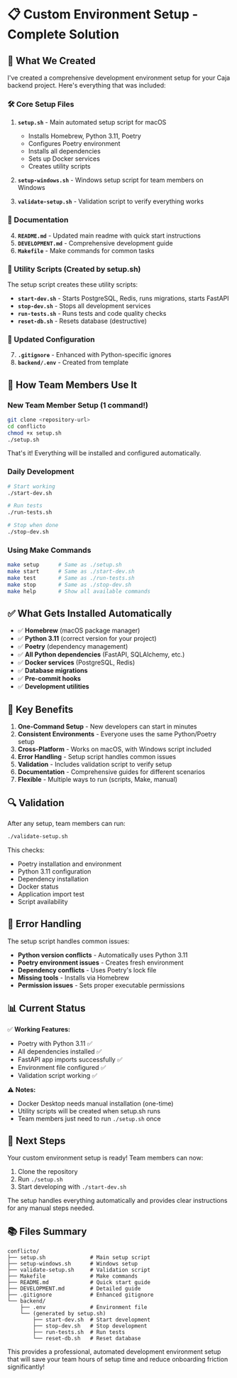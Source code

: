 # 📋 Custom Environment Setup - Complete Solution

## 🎯 What We Created

I've created a comprehensive development environment setup for your Caja backend project. Here's everything that was included:

### 🛠️ Core Setup Files

1. **`setup.sh`** - Main automated setup script for macOS
   - Installs Homebrew, Python 3.11, Poetry
   - Configures Poetry environment
   - Installs all dependencies
   - Sets up Docker services
   - Creates utility scripts

2. **`setup-windows.sh`** - Windows setup script for team members on Windows

3. **`validate-setup.sh`** - Validation script to verify everything works

### 📁 Documentation

4. **`README.md`** - Updated main readme with quick start instructions
5. **`DEVELOPMENT.md`** - Comprehensive development guide
6. **`Makefile`** - Make commands for common tasks

### 🔧 Utility Scripts (Created by setup.sh)

The setup script creates these utility scripts:

- **`start-dev.sh`** - Starts PostgreSQL, Redis, runs migrations, starts FastAPI
- **`stop-dev.sh`** - Stops all development services
- **`run-tests.sh`** - Runs tests and code quality checks
- **`reset-db.sh`** - Resets database (destructive)

### 📝 Updated Configuration

7. **`.gitignore`** - Enhanced with Python-specific ignores
8. **`backend/.env`** - Created from template

## 🚀 How Team Members Use It

### New Team Member Setup (1 command!)

```bash
git clone <repository-url>
cd conflicto
chmod +x setup.sh
./setup.sh
```

That's it! Everything will be installed and configured automatically.

### Daily Development

```bash
# Start working
./start-dev.sh

# Run tests
./run-tests.sh

# Stop when done
./stop-dev.sh
```

### Using Make Commands

```bash
make setup      # Same as ./setup.sh
make start      # Same as ./start-dev.sh  
make test       # Same as ./run-tests.sh
make stop       # Same as ./stop-dev.sh
make help       # Show all available commands
```

## ✅ What Gets Installed Automatically

- ✅ **Homebrew** (macOS package manager)
- ✅ **Python 3.11** (correct version for your project)
- ✅ **Poetry** (dependency management)
- ✅ **All Python dependencies** (FastAPI, SQLAlchemy, etc.)
- ✅ **Docker services** (PostgreSQL, Redis)
- ✅ **Database migrations**
- ✅ **Pre-commit hooks**
- ✅ **Development utilities**

## 🎯 Key Benefits

1. **One-Command Setup** - New developers can start in minutes
2. **Consistent Environments** - Everyone uses the same Python/Poetry setup
3. **Cross-Platform** - Works on macOS, with Windows script included
4. **Error Handling** - Setup script handles common issues
5. **Validation** - Includes validation script to verify setup
6. **Documentation** - Comprehensive guides for different scenarios
7. **Flexible** - Multiple ways to run (scripts, Make, manual)

## 🔍 Validation

After any setup, team members can run:

```bash
./validate-setup.sh
```

This checks:
- Poetry installation and environment
- Python 3.11 configuration
- Dependency installation
- Docker status
- Application import test
- Script availability

## 🚨 Error Handling

The setup script handles common issues:

- **Python version conflicts** - Automatically uses Python 3.11
- **Poetry environment issues** - Creates fresh environment
- **Dependency conflicts** - Uses Poetry's lock file
- **Missing tools** - Installs via Homebrew
- **Permission issues** - Sets proper executable permissions

## 📊 Current Status

✅ **Working Features:**
- Poetry with Python 3.11 ✅
- All dependencies installed ✅
- FastAPI app imports successfully ✅
- Environment file configured ✅
- Validation script working ✅

⚠️ **Notes:**
- Docker Desktop needs manual installation (one-time)
- Utility scripts will be created when setup.sh runs
- Team members just need to run `./setup.sh` once

## 🎉 Next Steps

Your custom environment setup is ready! Team members can now:

1. Clone the repository
2. Run `./setup.sh`
3. Start developing with `./start-dev.sh`

The setup handles everything automatically and provides clear instructions for any manual steps needed.

## 📚 Files Summary

```
conflicto/
├── setup.sh              # Main setup script
├── setup-windows.sh      # Windows setup
├── validate-setup.sh     # Validation script
├── Makefile              # Make commands
├── README.md             # Quick start guide
├── DEVELOPMENT.md        # Detailed guide
├── .gitignore            # Enhanced gitignore
└── backend/
    ├── .env              # Environment file
    └── (generated by setup.sh)
        ├── start-dev.sh  # Start development
        ├── stop-dev.sh   # Stop development
        ├── run-tests.sh  # Run tests
        └── reset-db.sh   # Reset database
```

This provides a professional, automated development environment setup that will save your team hours of setup time and reduce onboarding friction significantly!